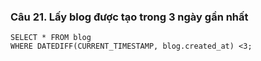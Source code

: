 ### Câu 21. Lấy blog được tạo trong 3 ngày gần nhất
```
SELECT * FROM blog 
WHERE DATEDIFF(CURRENT_TIMESTAMP, blog.created_at) <3;
```
